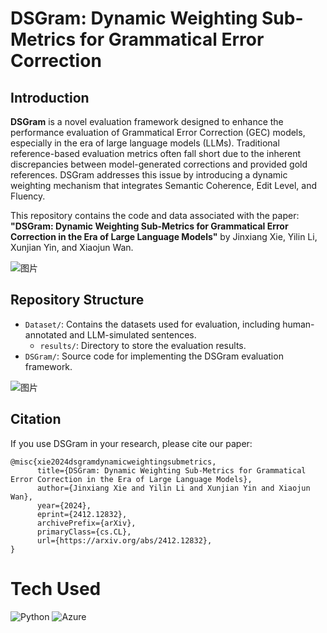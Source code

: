 # DSGram: Dynamic Weighting Sub-Metrics for Grammatical Error Correction

## Introduction

**DSGram** is a novel evaluation framework designed to enhance the performance evaluation of Grammatical Error Correction (GEC) models, especially in the era of large language models (LLMs). Traditional reference-based evaluation metrics often fall short due to the inherent discrepancies between model-generated corrections and provided gold references. DSGram addresses this issue by introducing a dynamic weighting mechanism that integrates Semantic Coherence, Edit Level, and Fluency.

This repository contains the code and data associated with the paper: **"DSGram: Dynamic Weighting Sub-Metrics for Grammatical Error Correction in the Era of Large Language Models"** by Jinxiang Xie, Yilin Li, Xunjian Yin, and Xiaojun Wan.

![图片](https://github.com/jxtse/GEC_Metrics_LLM/blob/main/images/FlowChart.png)

## Repository Structure

- `Dataset/`: Contains the datasets used for evaluation, including human-annotated and LLM-simulated sentences.
  - `results/`: Directory to store the evaluation results.   
- `DSGram/`: Source code for implementing the DSGram evaluation framework.

![图片](https://github.com/jxtse/GEC_Metrics_LLM/blob/main/images/Example.png)

## Citation

If you use DSGram in your research, please cite our paper:
```
@misc{xie2024dsgramdynamicweightingsubmetrics,
      title={DSGram: Dynamic Weighting Sub-Metrics for Grammatical Error Correction in the Era of Large Language Models}, 
      author={Jinxiang Xie and Yilin Li and Xunjian Yin and Xiaojun Wan},
      year={2024},
      eprint={2412.12832},
      archivePrefix={arXiv},
      primaryClass={cs.CL},
      url={https://arxiv.org/abs/2412.12832}, 
}
```

# Tech Used
 ![Python](https://img.shields.io/badge/python-3670A0?style=for-the-badge&logo=python&logoColor=ffdd54) ![Azure](https://img.shields.io/badge/azure-%230072C6.svg?style=for-the-badge&logo=azure-devops&logoColor=white)
